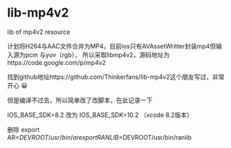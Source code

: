 # lib-mp4v2
lib of mp4v2 resource

计划将H264与AAC文件合并为MP4，目前ios只有AVAssetWritter封装mp4但输入源为pcm 与yuv（rgb），
所以采取libmp4v2，源码地址为https://code.google.com/p/mp4v2

找到github地址https://github.com/Thinkerfans/lib-mp4v2这个朋友写过，非常开心 😀

但是编译不过去，所以简单改了改脚本，在此记录一下

IOS_BASE_SDK=8.2 改为 IOS_BASE_SDK=10.2 （xcode 8.2版本）

删除
export AR=$DEVROOT/usr/bin/ar 
export RANLIB=$DEVROOT/usr/bin/ranlib
